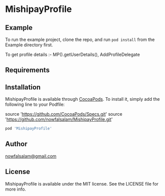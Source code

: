 # MishipayProfile


## Example

To run the example project, clone the repo, and run `pod install` from the Example directory first.

To get profile details  :- MP().getUserDetails(), AddProfileDelegate


## Requirements

## Installation

MishipayProfile is available through [CocoaPods](https://cocoapods.org). To install
it, simply add the following line to your Podfile:


source 'https://github.com/CocoaPods/Specs.git'
source 'https://github.com/nowfalsalam/MishipayProfile.git'

```ruby
pod 'MishipayProfile'
```

## Author

nowfalsalam@gmail.com

## License

MishipayProfile is available under the MIT license. See the LICENSE file for more info.
